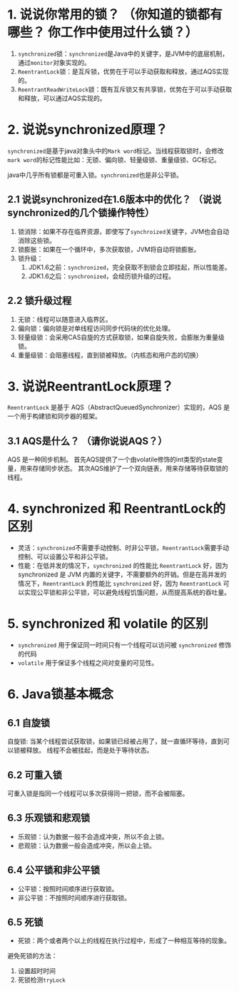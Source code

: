 # 1. 说说你常用的锁？ （你知道的锁都有哪些？ 你工作中使用过什么锁？）

1. `synchronized`锁：`synchronized`是Java中的关键字，是JVM中的底层机制，通过`monitor`对象实现的。
2. `ReentrantLock`锁：是互斥锁，优势在于可以手动获取和释放，通过AQS实现的。
3. `ReentrantReadWriteLock`锁：既有互斥锁又有共享锁，优势在于可以手动获取和释放，可以通过AQS实现的。

# 2. 说说synchronized原理？
`synchronized`是基于java对象头中的`Mark word`标记。当线程获取锁时，会修改`mark word`的标记性能比如：无锁、偏向锁、轻量级锁、重量级锁、GC标记。

java中几乎所有锁都是可重入锁。`synchronized`也是非公平锁。

## 2.1 说说synchronized在1.6版本中的优化？ （说说synchronized的几个锁操作特性）

1. 锁消除：如果不存在临界资源，即使写了`synchroized`关键字，JVM也会自动消除这些锁。
2. 锁膨胀：如果在一个循环中，多次获取锁，JVM将自动将锁膨胀。
3. 锁升级：
   1. JDK1.6之前：`synchronized`，完全获取不到锁会立即挂起，所以性能差。
   2. JDK1.6之后：`synchronized`，会经历锁升级的过程。

## 2.2 锁升级过程
1. 无锁：线程可以随意进入临界区。
2. 偏向锁：偏向锁是对单线程访问同步代码块的优化处理。
3. 轻量级锁：会采用CAS自旋的方式获取锁，如果自旋失败，会膨胀为重量级锁。
4. 重量级锁：会阻塞线程，直到锁被释放。（内核态和用户态的切换）

# 3. 说说ReentrantLock原理？ 

`ReentrantLock` 是基于 AQS（AbstractQueuedSynchronizer）实现的，AQS 是一个用于构建锁和同步器的框架。

## 3.1 AQS是什么？ （请你说说AQS？）

AQS 是一种同步机制。
首先AQS提供了一个由volatile修饰的int类型的state变量，用来存储同步状态。
其次AQS维护了一个双向链表，用来存储等待获取锁的线程。

# 4. synchronized 和 ReentrantLock的区别

- 灵活：`synchronized`不需要手动控制、时非公平锁，`ReentrantLock`需要手动控制、可以设置公平和非公平锁。
- 性能：在低并发的情况下，`synchronized` 的性能比 `ReentrantLock` 好，因为 synchronized 是 JVM 内置的关键字，不需要额外的开销。但是在高并发的情况下，`ReentrantLock` 的性能比 `synchronized` 好，因为 `ReentrantLock` 可以实现公平锁和非公平锁，可以避免线程饥饿问题，从而提高系统的吞吐量。

# 5. synchronized 和 volatile 的区别

- `synchronized` 用于保证同一时间只有一个线程可以访问被 `synchronized` 修饰的代码
- `volatile` 用于保证多个线程之间对变量的可见性。

# 6. Java锁基本概念

## 6.1 自旋锁

自旋锁: 当某个线程尝试获取锁，如果锁已经被占用了，就一直循环等待，直到可以锁被释放。
线程不会被挂起，而是处于等待状态。

## 6.2 可重入锁

可重入锁是指同一个线程可以多次获得同一把锁，而不会被阻塞。

## 6.3 乐观锁和悲观锁

- 乐观锁：认为数据一般不会造成冲突，所以不会上锁。
- 悲观锁：认为数据一般会造成冲突，所以会上锁。

## 6.4 公平锁和非公平锁

- 公平锁：按照时间顺序进行获取锁。
- 非公平锁：不按照时间顺序进行获取锁。

## 6.5 死锁

- 死锁：两个或者两个以上的线程在执行过程中，形成了一种相互等待的现象。

避免死锁的方法：
1. 设置超时时间
2. 死锁检测`tryLock`

